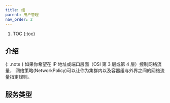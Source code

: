 ```yaml
---
title: 组
parent: 用户管理
nav_order: 2
---
```


1. TOC
{:toc}

## 介绍

{: .note }
如果你希望在 IP 地址或端口层面（OSI 第 3 层或第 4 层）控制网络流量， 网络策略(NetworkPolicy)可以让你为集群内以及容器组与外界之间的网络流量指定规则。

## 服务类型

